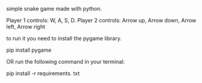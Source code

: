 simple snake game made with python.

Player 1 controls: W, A, S, D.
Player 2 controls: Arrow up, Arrow down, Arrow left, Arrow right

to run it you need to install the pygame library.

pip install pygame

OR run the following command in your terminal:

pip install -r requirements. txt 
